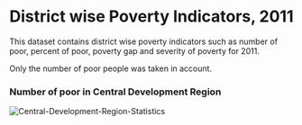 # District wise Poverty Indicators, 2011

This dataset contains district wise poverty indicators such as number of poor, percent of poor, poverty gap and severity of poverty for 2011.

Only the number of poor people was taken in account.

### Number of poor in Central Development Region

![Central-Development-Region-Statistics](https://github.com/PragyanSubedi/opennepal-datasets-visualization/blob/master/District%20wise%20Poverty%20Indicators%2C%202011/Charts/Number%20of%20poor%20in%20CDR.png)
